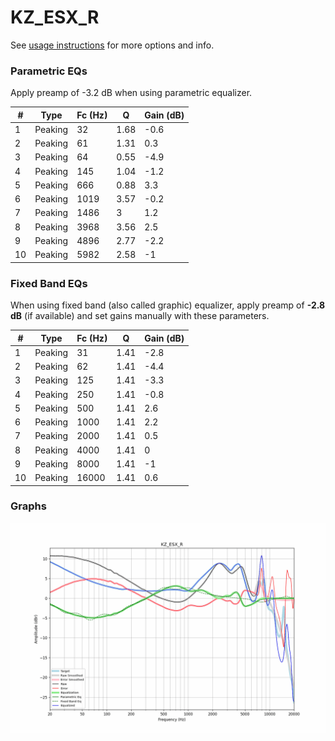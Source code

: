 # KZ_ESX_R
See [usage instructions](https://github.com/jaakkopasanen/AutoEq#usage) for more options and info.

### Parametric EQs
Apply preamp of -3.2 dB when using parametric equalizer.

|   # | Type    |   Fc (Hz) |    Q |   Gain (dB) |
|-----|---------|-----------|------|-------------|
|   1 | Peaking |        32 | 1.68 |        -0.6 |
|   2 | Peaking |        61 | 1.31 |         0.3 |
|   3 | Peaking |        64 | 0.55 |        -4.9 |
|   4 | Peaking |       145 | 1.04 |        -1.2 |
|   5 | Peaking |       666 | 0.88 |         3.3 |
|   6 | Peaking |      1019 | 3.57 |        -0.2 |
|   7 | Peaking |      1486 | 3    |         1.2 |
|   8 | Peaking |      3968 | 3.56 |         2.5 |
|   9 | Peaking |      4896 | 2.77 |        -2.2 |
|  10 | Peaking |      5982 | 2.58 |        -1   |

### Fixed Band EQs
When using fixed band (also called graphic) equalizer, apply preamp of **-2.8 dB** (if available) and set gains manually with these parameters.

|   # | Type    |   Fc (Hz) |    Q |   Gain (dB) |
|-----|---------|-----------|------|-------------|
|   1 | Peaking |        31 | 1.41 |        -2.8 |
|   2 | Peaking |        62 | 1.41 |        -4.4 |
|   3 | Peaking |       125 | 1.41 |        -3.3 |
|   4 | Peaking |       250 | 1.41 |        -0.8 |
|   5 | Peaking |       500 | 1.41 |         2.6 |
|   6 | Peaking |      1000 | 1.41 |         2.2 |
|   7 | Peaking |      2000 | 1.41 |         0.5 |
|   8 | Peaking |      4000 | 1.41 |         0   |
|   9 | Peaking |      8000 | 1.41 |        -1   |
|  10 | Peaking |     16000 | 1.41 |         0.6 |

### Graphs
![](./KZ_ESX_R.png)
